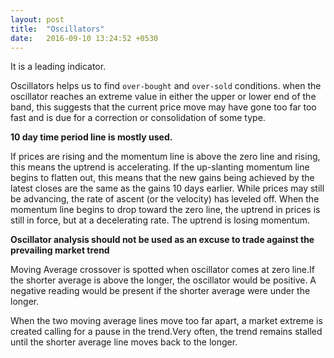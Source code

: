 ```yaml
---
layout: post
title:  "Oscillators"
date:   2016-09-10 13:24:52 +0530
---
```

It is a leading indicator.

Oscillators helps us to find `over-bought` and `over-sold` conditions. when the oscillator reaches an extreme value in either the upper or lower end of the band, this suggests that the current price move may have gone too far too fast and is due for a correction or consolidation of some type.

**10 day time period line is mostly used.**

If prices are rising and the momentum line is above the zero line and rising, this means the uptrend is accelerating. If the up-slanting momentum line begins to flatten out, this means that the new gains being achieved by the latest closes are the same as the gains 10 days earlier. While prices may still be advancing, the rate of ascent (or the velocity) has leveled off. When the momentum line begins to drop toward the zero line, the uptrend in prices is still in force, but at a decelerating rate. The uptrend is losing momentum.

**Oscillator analysis should not be used as an excuse to trade against the prevailing market trend**

Moving Average crossover is spotted when oscillator comes at zero line.If the shorter average is above the longer, the oscillator would be positive. A negative reading would be present if the shorter average were under the longer.

When the two moving average lines move too far apart, a market extreme is created calling for a pause in the trend.Very often, the trend remains stalled until the shorter average line moves back to the longer.
